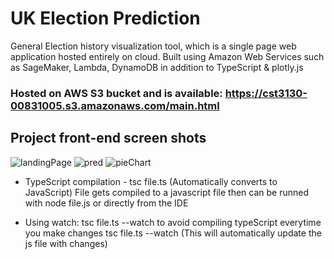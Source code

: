 # UK Election Prediction

General Election history visualization tool, which is a single page web application hosted entirely on cloud.
Built using Amazon Web Services such as SageMaker, Lambda, DynamoDB in addition to TypeScript & plotly.js

### Hosted on AWS S3 bucket and is available: https://cst3130-00831005.s3.amazonaws.com/main.html

## Project front-end screen shots

![landingPage](https://github.com/BarunGurung00/2024-UK-election/assets/119054109/675795b5-1f00-4454-84e8-d9854729fda1)
![pred](https://github.com/BarunGurung00/2024-UK-election/assets/119054109/ea98ac1f-3780-4fd2-bc98-58e231223587)
![pieChart](https://github.com/BarunGurung00/2024-UK-election/assets/119054109/3cb6a2cd-8b51-4a52-b9b0-490a73108db3)

- TypeScript compilation - tsc file.ts (Automatically converts to JavaScript)
  File gets compiled to a javascript file then can be runned with node file.js or directly from the IDE

- Using watch: tsc file.ts --watch to avoid compiling typeScript everytime you make changes
  tsc file.ts --watch (This will automatically update the js file with changes)
